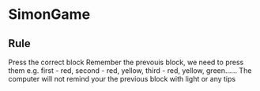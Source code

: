 # SimonGame

Rule
-----
Press the correct block
Remember the prevouis block, we need to press them
e.g. first - red, second - red, yellow, third - red, yellow, green......
The computer will not remind your the previous block with light or any tips
